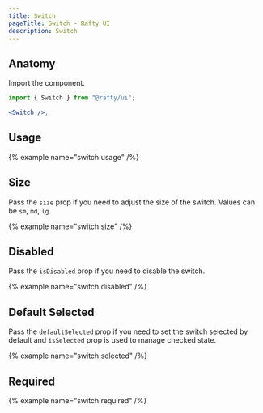 ```yaml
---
title: Switch
pageTitle: Switch - Rafty UI
description: Switch
---
```


## Anatomy

Import the component.

```jsx
import { Switch } from "@rafty/ui";

<Switch />;
```

## Usage

{% example name="switch:usage" /%}

## Size

Pass the `size` prop if you need to adjust the size of the switch. Values can be `sm`, `md`, `lg`.

{% example name="switch:size" /%}

## Disabled

Pass the `isDisabled` prop if you need to disable the switch.

{% example name="switch:disabled" /%}

## Default Selected

Pass the `defaultSelected` prop if you need to set the switch selected by default and `isSelected` prop is used to manage checked state.

{% example name="switch:selected" /%}

## Required

{% example name="switch:required" /%}
